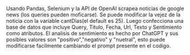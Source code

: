 Usando Pandas, Selenium y la API de OpenAI scrapea noticias de google news (los queries pueden moficarse). Se puede modificar la vejez de la noticia con la variable cantDias(el default es 25). Luego confecciona 
una base de datos que incluye Query,	Titulo,	Fecha,	Url,	Texto y	Sentimiento como atributos. El analisis de sentimiento es hecho por ChatGPT y sus posibles valores son "positivo","negativo" y "nuetral", esto puede modificarse facilmente cambiando el prompt presente en el codigo.
